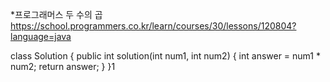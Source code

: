 *프로그래머스 두 수의 곱
https://school.programmers.co.kr/learn/courses/30/lessons/120804?language=java

class Solution {
public int solution(int num1, int num2) {
int answer = num1 * num2;
return answer;
}
}1



